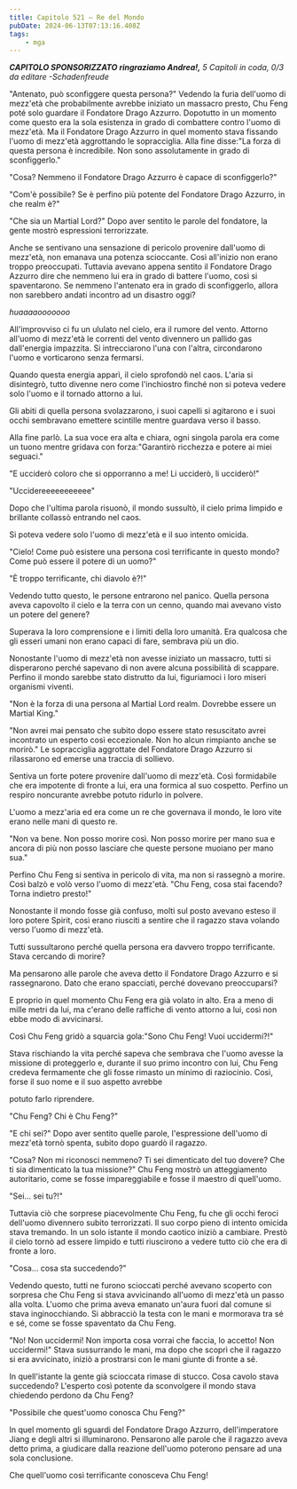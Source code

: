```yaml
---
title: Capitolo 521 – Re del Mondo
pubDate: 2024-06-13T07:13:16.408Z
tags:
    - mga
---
```



<em><strong>CAPITOLO SPONSORIZZATO ringraziamo Andrea!,</strong>
5 Capitoli in coda, 0/3
da editare
-Schadenfreude</em>


"Antenato, può sconfiggere questa persona?" Vedendo la furia dell'uomo di mezz'età che probabilmente avrebbe iniziato un massacro presto, Chu Feng poté solo guardare il Fondatore Drago Azzurro. Dopotutto in un momento come questo era la sola esistenza in grado di combattere contro l'uomo di mezz'età.
Ma il Fondatore Drago Azzurro in quel momento stava fissando l'uomo di mezz'età aggrottando le sopracciglia. Alla fine disse:"La forza di questa persona è incredibile. Non sono assolutamente in grado di sconfiggerlo."


"Cosa? Nemmeno il Fondatore Drago Azzurro è capace di sconfiggerlo?"


"Com'è possibile? Se è perfino più potente del Fondatore Drago Azzurro, in che realm è?"


"Che sia un Martial Lord?" Dopo aver sentito le parole del fondatore, la gente mostrò espressioni terrorizzate.


Anche se sentivano una sensazione di pericolo provenire dall'uomo di mezz'età, non emanava una potenza scioccante. Così all'inizio non erano troppo preoccupati.
Tuttavia avevano appena sentito il Fondatore Drago Azzurro dire che nemmeno lui era in grado di battere l'uomo, così si spaventarono. Se nemmeno l'antenato era in grado di sconfiggerlo, allora non sarebbero andati incontro ad un disastro oggi?


*huaaaaooooooo*


All'improvviso ci fu un ululato nel cielo, era il rumore del vento.
Attorno all'uomo di mezz'età le correnti del vento divennero un pallido gas dall'energia impazzita. Si intrecciarono l'una con l'altra, circondarono l'uomo e vorticarono senza fermarsi.


Quando questa energia apparì, il cielo sprofondò nel caos. L'aria si disintegrò, tutto divenne nero come l'inchiostro finché non si poteva vedere solo l'uomo e il tornado attorno a lui.


Gli abiti di quella persona svolazzarono, i suoi capelli si agitarono e i suoi occhi sembravano emettere scintille mentre guardava verso il basso.


Alla fine parlò. La sua voce era alta e chiara, ogni singola parola era come un tuono mentre gridava con forza:"Garantirò ricchezza e potere ai miei seguaci."


"E ucciderò coloro che si opporranno a me! Li ucciderò, li ucciderò!"


"Uccidereeeeeeeeeee"


Dopo che l'ultima parola risuonò, il mondo sussultò, il cielo prima limpido e brillante collassò entrando nel caos.


Si poteva vedere solo l'uomo di mezz'età e il suo intento omicida.


"Cielo! Come può esistere una persona così terrificante in questo mondo? Come può essere il potere di un uomo?"


"È troppo terrificante, chi diavolo è?!"


Vedendo tutto questo, le persone entrarono nel panico. Quella persona aveva capovolto il cielo e la terra con un cenno, quando mai avevano visto un potere del genere?


Superava la loro comprensione e i limiti della loro umanità. Era qualcosa che gli esseri umani non erano capaci di fare, sembrava più un dio.


Nonostante l'uomo di mezz'età non avesse iniziato un massacro, tutti si disperarono perché sapevano di non avere alcuna possibilità di scappare. Perfino il mondo sarebbe stato distrutto da lui, figuriamoci i loro miseri organismi viventi.


"Non è la forza di una persona al Martial Lord realm. Dovrebbe essere un Martial King."


"Non avrei mai pensato che subito dopo essere stato resuscitato avrei incontrato un esperto così eccezionale. Non ho alcun rimpianto anche se morirò." Le sopracciglia aggrottate del Fondatore Drago Azzurro si rilassarono ed emerse una traccia di sollievo.


Sentiva un forte potere provenire dall'uomo di mezz'età. Così formidabile che era impotente di fronte a lui, era una formica al suo cospetto. Perfino un respiro noncurante avrebbe potuto ridurlo in polvere.


L'uomo a mezz'aria ed era come un re che governava il mondo, le loro vite erano nelle mani di questo re.


"Non va bene. Non posso morire così. Non posso morire per mano sua e ancora di più non posso lasciare che queste persone muoiano per mano sua."


Perfino Chu Feng si sentiva in pericolo di vita, ma non si rassegnò a morire. Così balzò e volò verso l'uomo di mezz'età.
"Chu Feng, cosa stai facendo? Torna indietro presto!"


Nonostante il mondo fosse già confuso, molti sul posto avevano esteso il loro potere Spirit, così erano riusciti a sentire che il ragazzo stava volando verso l'uomo di mezz'età.


Tutti sussultarono perché quella persona era davvero troppo terrificante. Stava cercando di morire?


Ma pensarono alle parole che aveva detto il Fondatore Drago Azzurro e si rassegnarono. Dato che erano spacciati, perché dovevano preoccuparsi?


E proprio in quel momento Chu Feng era già volato in alto. Era a meno di mille metri da lui, ma c'erano delle raffiche di vento attorno a lui, così non ebbe modo di avvicinarsi.


Così Chu Feng gridò a squarcia gola:"Sono Chu Feng! Vuoi uccidermi?!"


Stava rischiando la vita perché sapeva che sembrava che l'uomo avesse la missione di proteggerlo e, durante il suo primo incontro con lui, Chu Feng credeva fermamente che gli fosse rimasto un minimo di raziocinio. Così, forse il suo nome e il suo aspetto avrebbe


potuto farlo riprendere.


"Chu Feng? Chi è Chu Feng?"


"E chi sei?" Dopo aver sentito quelle parole, l'espressione dell'uomo di mezz'età tornò spenta, subito dopo guardò il ragazzo.


"Cosa? Non mi riconosci nemmeno? Ti sei dimenticato del tuo dovere? Che ti sia dimenticato la tua missione?" Chu Feng mostrò un atteggiamento autoritario, come se fosse impareggiabile e fosse il maestro di quell'uomo.


"Sei... sei tu?!"


Tuttavia ciò che sorprese piacevolmente Chu Feng, fu che gli occhi feroci dell'uomo divennero subito terrorizzati. Il suo corpo pieno di intento omicida stava tremando.
In un solo istante il mondo caotico iniziò a cambiare. Prestò il cielo tornò ad essere limpido e tutti riuscirono a vedere tutto ciò che era di fronte a loro.


"Cosa... cosa sta succedendo?"


Vedendo questo, tutti ne furono scioccati perché avevano scoperto con sorpresa che Chu Feng si stava avvicinando all'uomo di mezz'età un passo alla volta. L'uomo che prima aveva emanato un'aura fuori dal comune si stava inginocchiando. Si abbracciò la testa con le mani e mormorava tra sé e sé, come se fosse spaventato da Chu Feng.


"No! Non uccidermi! Non importa cosa vorrai che faccia, lo accetto! Non uccidermi!" Stava sussurrando le mani, ma dopo che scoprì che il ragazzo si era avvicinato, iniziò a prostrarsi con le mani giunte di fronte a sé.


In quell'istante la gente già scioccata rimase di stucco. Cosa cavolo stava succedendo? L'esperto così potente da sconvolgere il mondo stava chiedendo perdono da Chu Feng?


"Possibile che quest'uomo conosca Chu Feng?"


In quel momento gli sguardi del Fondatore Drago Azzurro, dell'imperatore Jiang e degli altri si illuminarono. Pensarono alle parole che il ragazzo aveva detto prima, a giudicare dalla reazione dell'uomo poterono pensare ad una sola conclusione.


Che quell'uomo così terrificante conosceva Chu Feng!
                                


                                



